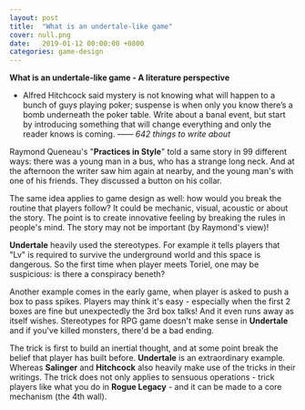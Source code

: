 ```yaml
---
layout: post
title:  "What is an undertale-like game"
cover: null.png
date:   2019-01-12 00:00:00 +0800
categories: game-design
---
```


**What is an undertale-like game - A literature perspective**

- Alfred Hitchcock said mystery is not knowing what will happen to a bunch of guys playing poker; suspense is when only you know there’s a bomb underneath the poker table. Write about a banal event, but start by introducing something that will change everything and only the reader knows is coming. —— _642 things to write about_

Raymond Queneau's "**Practices in Style**" told a same story in 99 different ways: there was a young man in a bus, who has a strange long neck. And at the afternoon the writer saw him again at nearby, and the young man's with one of his friends. They discussed a button on his collar.

The same idea applies to game design as well: how would you break the routine that players follow? It could be mechanic, visual, acoustic or about the story. The point is to create innovative feeling by breaking the rules in people's mind. The story may not be important (by Raymond's view)!

**Undertale** heavily used the stereotypes. For example it tells players that "Lv" is required to survive the underground world and this space is dangerous. So the first time when player meets Toriel, one may be suspicious: is there a conspiracy beneth? 

Another example comes in the early game, when player is asked to push a box to pass spikes. Players may think it's easy - especially when the first 2 boxes are fine but unexpectedly the 3rd box talks! And it even runs away as itself wishes. Stereotypes for RPG game doesn't make sense in **Undertale** and if you've killed monsters, there'd be a bad ending.

The trick is first to build an inertial thought, and at some point break the belief that player has built before. **Undertale** is an extraordinary example. Whereas **Salinger** and **Hitchcock** also heavily make use of the tricks in their writings. The trick does not only applies to sensuous operations - trick players like what you do in **Rogue Legacy** - and it can be made to a core mechanism (the 4th wall).